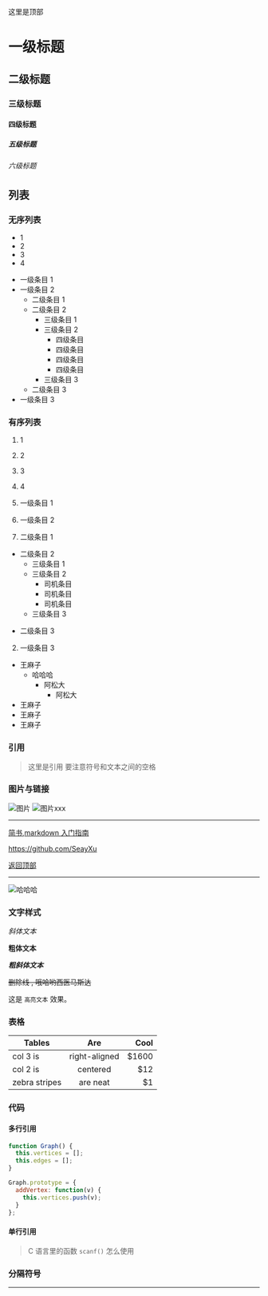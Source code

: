 <span id="back-top11">这里是顶部<span>

# 一级标题

## 二级标题

### 三级标题

#### 四级标题

##### 五级标题

###### 六级标题

## 列表

### 无序列表

- 1
- 2
- 3
- 4

* 一级条目 1
* 一级条目 2
  - 二级条目 1
  - 二级条目 2
    - 三级条目 1
    - 三级条目 2
      - 四级条目
      - 四级条目
      - 四级条目
      - 四级条目
    - 三级条目 3
  * 二级条目 3
* 一级条目 3

### 有序列表

1. 1
2. 2
3. 3
4. 4

5. 一级条目 1
6. 一级条目 2
7. 二级条目 1

- 二级条目 2
  - 三级条目 1
  - 三级条目 2
    - 司机条目
    * 司机条目
    - 司机条目
  - 三级条目 3

* 二级条目 3

2. 一级条目 3

- 王麻子
  - 哈哈哈
    - 阿松大
      - 阿松大
- 王麻子
- 王麻子
- 王麻子

### 引用

> 这里是引用
> 要注意符号和文本之间的空格

### 图片与链接

![图片](http://ww2.sinaimg.cn/large/6aee7dbbgw1efffa67voyj20ix0ctq3n.jpg "这里是标题 hover 后显示")
![图片xxx](https://meichangliang.github.io/jietu4.jpg "这里是标题 hover 后显示")

---

[简书,markdown 入门指南](https://www.jianshu.com/p/1e402922ee32 "这里是标题 hover 后显示")

<https://github.com/SeayXu>

[返回顶部](#back-top11 "通过ID返回顶部,ID命名不支持大写字母和驼峰命名法")

---

![哈哈哈](https://meichangliang.github.io/static/image/life/sven.jpg "这里截图")

### 文字样式

_斜体文本_

**粗体文本**

_**粗斜体文本**_

~~删除线 , 哦哈哟西医马斯达~~

这是 `高亮文本` 效果。

### 表格

| Tables        |      Are      |   Cool |
| ------------- | :-----------: | -----: |
| col 3 is      | right-aligned | \$1600 |
| col 2 is      |   centered    |   \$12 |
| zebra stripes |   are neat    |    \$1 |

### 代码

#### 多行引用

```js
function Graph() {
  this.vertices = [];
  this.edges = [];
}

Graph.prototype = {
  addVertex: function(v) {
    this.vertices.push(v);
  }
};
```

#### 单行引用

> C 语言里的函数 `scanf()` 怎么使用

### 分隔符号

---

